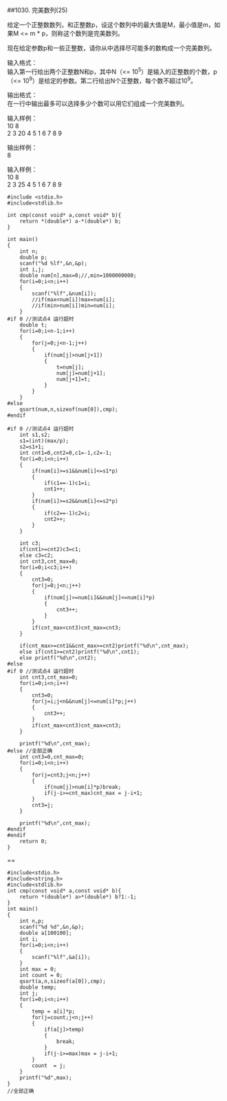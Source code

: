 ##1030. 完美数列(25)  

给定一个正整数数列，和正整数p，设这个数列中的最大值是M，最小值是m，如果M <= m * p，则称这个数列是完美数列。  

现在给定参数p和一些正整数，请你从中选择尽可能多的数构成一个完美数列。  

输入格式：   
输入第一行给出两个正整数N和p，其中N（<= 10<sup>5</sup>）是输入的正整数的个数，p（<= 10<sup>9</sup>）是给定的参数。第二行给出N个正整数，每个数不超过10<sup>9</sup>。   

输出格式：   
在一行中输出最多可以选择多少个数可以用它们组成一个完美数列。   

输入样例：  
10 8  
2 3 20 4 5 1 6 7 8 9  

输出样例：  
8  

输入样例：  
10 8  
2 3 25 4 5 1 6 7 8 9  

	#include <stdio.h>
	#include<stdlib.h>
	
	int cmp(const void* a,const void* b){
	    return *(double*) a-*(double*) b;
	}
	
	int main()
	{
		int n;
		double p;
		scanf("%d %lf",&n,&p);
		int i,j;
		double num[n],max=0;//,min=1000000000;
		for(i=0;i<n;i++)
		{
			scanf("%lf",&num[i]);
			//if(max<num[i])max=num[i];
			//if(min>num[i])min=num[i];
		}
	#if 0 //测试点4 运行超时 
		double t;
		for(i=0;i<n-1;i++)
		{
			for(j=0;j<n-1;j++)
			{
				if(num[j]>num[j+1])
				{
					t=num[j];
					num[j]=num[j+1];
					num[j+1]=t;
				}
			}
		}
	#else
		qsort(num,n,sizeof(num[0]),cmp);
	#endif
	
	#if 0 //测试点4 运行超时 
		int s1,s2;
		s1=(int)(max/p);
		s2=s1+1;	
		int cnt1=0,cnt2=0,c1=-1,c2=-1;
		for(i=0;i<n;i++)
		{
			if(num[i]>=s1&&num[i]<=s1*p)
			{
				if(c1==-1)c1=i;
				cnt1++;
			}
			if(num[i]>=s2&&num[i]<=s2*p)
			{
				if(c2==-1)c2=i;
				cnt2++;
			}		
		}
		
		int c3;
		if(cnt1>=cnt2)c3=c1;
		else c3=c2;
		int cnt3,cnt_max=0;
		for(i=0;i<c3;i++)
		{
			cnt3=0;
			for(j=0;j<n;j++)
			{
				if(num[j]>=num[i]&&num[j]<=num[i]*p)
				{
					cnt3++;
				}
			}
			if(cnt_max<cnt3)cnt_max=cnt3;
		}
		
		if(cnt_max>=cnt1&&cnt_max>=cnt2)printf("%d\n",cnt_max);
		else if(cnt1>=cnt2)printf("%d\n",cnt1);
		else printf("%d\n",cnt2);
	#else
	#if 0 //测试点4 运行超时 
		int cnt3,cnt_max=0;
		for(i=0;i<n;i++)
		{
			cnt3=0;
			for(j=i;j<n&&num[j]<=num[i]*p;j++)
			{
				cnt3++;
			}
			if(cnt_max<cnt3)cnt_max=cnt3;
		}
		
		printf("%d\n",cnt_max);
	#else //全部正确
		int cnt3=0,cnt_max=0;
		for(i=0;i<n;i++)
		{
			for(j=cnt3;j<n;j++)
			{
				if(num[j]>num[i]*p)break;
				if(j-i>=cnt_max)cnt_max = j-i+1;
			}
			cnt3=j;
		}
		
		printf("%d\n",cnt_max);
	#endif
	#endif	
		return 0;
	} 

==  

	#include<stdio.h>
	#include<string.h>
	#include<stdlib.h>
	int cmp(const void* a,const void* b){
	    return *(double*) a>*(double*) b?1:-1;
	}
	int main()
	{
		int n,p;
	    scanf("%d %d",&n,&p);
	    double a[100100];
	    int i;
	    for(i=0;i<n;i++)
		{
			scanf("%lf",&a[i]);
	    }
	    int max = 0;
	    int count = 0; 
	    qsort(a,n,sizeof(a[0]),cmp);
	    double temp;
	    int j;
	    for(i=0;i<n;i++)
		{
	        temp = a[i]*p;
	        for(j=count;j<n;j++)
			{
	            if(a[j]>temp)
				{
	                break;
	            }
	            if(j-i>=max)max = j-i+1;
	        }
	        count  = j;
	    }
	    printf("%d",max);
	}
	//全部正确 